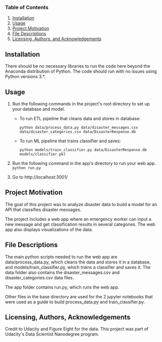 ### Table of Contents

1. [Installation](#installation)
2. [Usage](#usage)
3. [Project Motivation](#motivation)
4. [File Descriptions](#files)
6. [Licensing, Authors, and Acknowledgements](#licensing)

## Installation <a name="installation"></a>

There should be no necessary libraries to run the code here beyond the Anaconda distribution of Python.  The code should run with no issues using Python versions 3.*.

## Usage <a name="usage"></a>

1. Run the following commands in the project's root directory to set up your database and model.

    - To run ETL pipeline that cleans data and stores in database:
	
        `python data/process_data.py data/disaster_messages.csv data/disaster_categories.csv data/DisasterResponse.db`
    - To run ML pipeline that trains classifier and saves:
	
        `python models/train_classifier.py data/DisasterResponse.db models/classifier.pkl`

2. Run the following command in the app's directory to run your web app.
    `python run.py`

3. Go to http://localhost:3001/

## Project Motivation<a name="motivation"></a>

The goal of this project was to analyze disaster data to build a model for an API that classifies disaster messages.

The project includes a web app where an emergency worker can input a new message and get classification results in several categories. The web app also displays visualizations of the data.

## File Descriptions <a name="files"></a>

The main python scripts needed to run the web app are data/process_data.py, which cleans the data and stores it in a database,
and models/train_classifier.py, which trains a classifier and saves it. The data folder also contains the disaster_messages.csv and disaster_categories.csv data files.

The app folder contains run.py, which runs the web app.

Other files in the base directory are used for the 2 jupyter notebooks that were used as a guide to build process_data.py and train_classifier.py.

## Licensing, Authors, Acknowledgements<a name="licensing"></a>

Credit to Udacity and Figure Eight for the data. This project was part of Udacity's Data Scientist Nanodegree program.